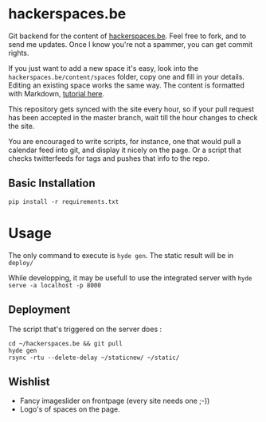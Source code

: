 hackerspaces.be
===============

Git backend for the content of [hackerspaces.be](http://hackerspaces.be). Feel free to fork, and to send me updates. Once I know you're not a spammer, you can get commit rights.

If you just want to add a new space it's easy, look into the `hackerspaces.be/content/spaces` folder, copy one and fill in your details. Editing an existing space works the same way. The content is formatted with Markdown, [tutorial here](http://daringfireball.net/projects/markdown/basics).

This repository gets synced with the site every hour, so if your pull request has been accepted in the master branch, wait till the hour changes to check the site.

You are encouraged to write scripts, for instance, one that would pull a calendar feed into git, and display it nicely on the page. Or a script that checks twitterfeeds for tags and pushes that info to the repo.

## Basic Installation

    pip install -r requirements.txt

# Usage
The only command to execute is `hyde gen`. The static result will be in `deploy/`

While developping, it may be usefull to use the integrated server with `hyde serve -a localhost -p 8000`

## Deployment

The script that's triggered on the server does :

	cd ~/hackerspaces.be && git pull
	hyde gen
	rsync -rtu --delete-delay ~/staticnew/ ~/static/

## Wishlist

* Fancy imageslider on frontpage (every site needs one ;-))
* Logo's of spaces on the page.
